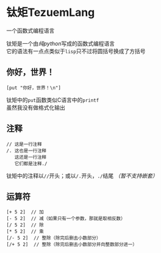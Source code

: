 # 钛矩TezuemLang
一个函数式编程语言


钛矩是一个由*纯python*写成的函数式编程语言  
它的语法有一点点类似于`lisp`只不过将圆括号换成了方括号

## 你好，世界！
```
[put "你好，世界！\n"]
```
钛矩中的`put`函数类似C语言中的`printf`  
虽然我没有做格式化输出

## 注释
```
// 这是一行注释
/. 这也是一行注释
   这还是一行注释
   它们都是注释./
```
钛矩中的注释以`//`开头；或以`/.`开头，`./`结尾 *（暂不支持嵌套）*

## 运算符
```
[+ 5 2]  // 加
[- 5 2]  // 减（如果只有一个参数，那就是取相反数）
[/ 5 2]  // 除
[* 5 2]  // 乘
[/- 5 2]  // 整除（除完后删去小数部分）
[/+ 5 2]  // 整除（除完后删去小数部分并向整数部分进一）
```

